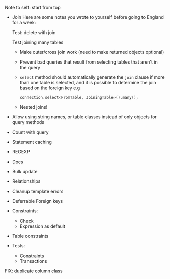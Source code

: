 Note to self: start from top

* Join
    Here are some notes you wrote to yourself before going to England for a week:

    Test: delete with join

    Test joining many tables

    - Make outer/cross join work (need to make returned objects optional)

    - Prevent bad queries that result from selecting tables that aren't in the query

    - `select` method should automatically generate the `join` clause if more
      than one table is selected, and it is possible to determine the join based on
      the foreign key
        e.g
        ```cpp
        connection.select<FromTable, JoiningTable>().many();
        ```

    - Nested joins!

* Allow using string names, or table classes instead of only objects for query methods

* Count with query

* Statement caching

* REGEXP

* Docs

* Bulk update

* Relationships

* Cleanup template errors

* Deferrable Foreign keys

* Constraints:
    * Check
    * Expression as default

* Table constraints

* Tests:
    * Constraints
    * Transactions

FIX:
    duplicate column class
